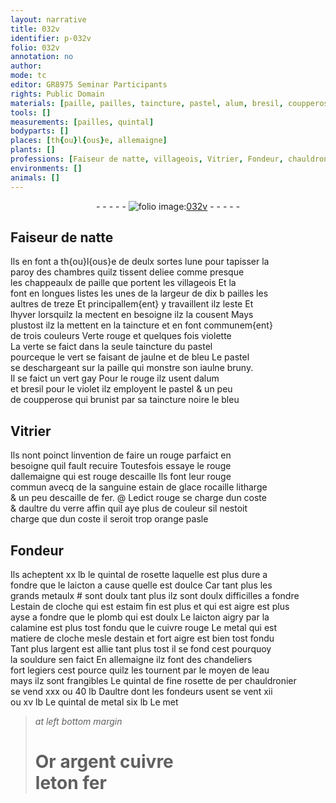 ```yaml
---
layout: narrative
title: 032v
identifier: p-032v
folio: 032v
annotation: no
author:
mode: tc
editor: GR8975 Seminar Participants
rights: Public Domain
materials: [paille, pailles, taincture, pastel, alum, bresil, coupperose, rouge dallemaigne, sanguine, estain de glace, rocaille, litharge, escaille de fer, verre, rosette, laicton, grands metaulx, estain de cloche, estaim fin, plomb qui est doulx, laicton aigry par la calamine, calamine, cuivre rouge, metal qui est matiere de cloche, estain, argent, souldure, eau, fine rosette de per chauldronier, metal, Or, cuivre, leton, fer]
tools: []
measurements: [pailles, quintal]
bodyparts: []
places: [th{ou}l{ous}e, allemaigne]
plants: []
professions: [Faiseur de natte, villageois, Vitrier, Fondeur, chauldronier, fondeurs]
environments: []
animals: []
---
```


<div class="folio" align="center">- - - - - <a href="http://gallica.bnf.fr/ark:/12148/btv1b10500001g/f70.image" target="_blank"><img src="https://cu-mkp.github.io/2017-workshop-edition/assets/photo-icon.png" alt="folio image: " style="display:inline-block; margin-bottom:-3px;"/>032v</a> - - - - - </div>  
  

## <span class="pro">Faiseur de natte</span>

 
Ils en font a <span class="pl">th{ou}l{ous}e</span> de deulx sortes lune pour tapisser la<br/> paroy des chambres quilz tissent deliee comme presque<br/> les chappeaulx de <span class="m">paille</span> que portent les <span class="pro">villageois</span> Et la<br/> font en longues listes les unes de la largeur de dix <span class="del">b</span> <span class="ms"><span class="m">pailles</span></span> les<br/> aultres de treze Et principallem{ent} y travaillent ilz leste Et<br/> l<span class="tmp">hyver</span> lorsquilz la mectent en besoigne ilz la cousent Mays<br/> plustost ilz la mettent en la <span class="m">taincture</span> et en font communem{ent}<br/> de trois couleurs Verte rouge et quelques fois violette<br/> La verte se faict dans la seule taincture du <span class="m">pastel</span><br/> pourceque le vert se faisant de jaulne et de bleu Le <span class="m">pastel</span><br/> se deschargeant sur la <span class="m">paille</span> qui monstre son iaulne bruny.<br/> Il se faict un vert gay Pour le rouge ilz usent d<span class="m">alum</span><br/> et <span class="m">bresil</span> pour le violet ilz employent le <span class="m">pastel</span> & un peu<br/> de <span class="m">coupperose</span> qui brunist par sa taincture noire le bleu
 
 
  

## <span class="pro">Vitrier</span>

 
Ils nont poinct linvention de faire un rouge parfaict en<br/> besoigne quil fault recuire Toutesfois essaye le <span class="m">rouge<br/> dallemaigne</span> qui est rouge descaille Ils font leur rouge<br/> commun avecq de la <span class="m">sanguine</span> <span class="m">estain de glace</span> <span class="m">rocaille</span> <span class="m">litharge</span><br/> & un peu d<span class="m">escaille de fer</span>. @ Ledict rouge se charge dun coste<br/> & daultre du <span class="m">verre</span> affin quil aye plus de couleur sil nestoit<br/> charge que dun coste il seroit trop orange pasle
 
 
  

## <span class="pro">Fondeur</span>

 
Ils acheptent xx <span class="cn">lb</span> le <span class="ms">quintal</span> de <span class="m">rosette</span> laquelle est plus dure a<br/> fondre que le <span class="m">laicton</span> a cause quelle est doulce Car tant plus les<br/> <span class="m"><span class="add">grands</span> metaulx</span> <span class="add">#</span> sont doulx tant plus ilz sont <span class="del">doulx</span> difficilles a fondre<br/> L<span class="m">estain de cloche</span> qui est <span class="m">estaim fin</span> <span class="del">est plus</span> et qui est aigre est plus<br/> ayse a fondre que le <span class="m">plomb qui est doulx</span> Le <span class="m">laicton aigry par la<br/> <span class="m">calamine</span></span> est plus tost fondu que le <span class="m">cuivre rouge</span> Le <span class="m">metal qui est<br/> matiere de cloche</span> mesle d<span class="m">estain</span> et fort aigre est bien tost fondu<br/> Tant plus l<span class="m">argent</span> est allie tant plus tost il se fond cest pourquoy<br/> la <span class="m">souldure</span> sen faict En <span class="pl">allemaigne</span> ilz font des chandeliers<br/> fort legiers cest pource quilz les tournent par le moyen de l<span class="m">eau</span><br/> mays ilz sont frangibles Le <span class="ms">quintal</span> de <span class="m">fine rosette de <span class="del">per</span> <span class="pro">chauldronier</span></span><br/> se vend xxx ou 40 <span class="cn">lb</span> Daultre dont les <span class="pro">fondeurs</span> usent se vent xii<br/> ou xv <span class="cn">lb</span> Le <span class="ms">quintal</span> de <span class="m">metal</span> six <span class="cn">lb</span> <span class="del">Le met</span>
 
> *at left bottom margin*
> 
> 
>   # <span class="m">Or</span> <span class="m">argent</span> <span class="m">cuivre</span><br/> <span class="m">leton</span> <span class="m">fer</span>
 
